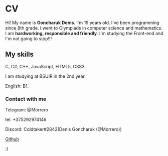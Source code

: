 # CV

Hi! My name is __Goncharuk Denis__. I'm 19 years old. I've been programming since 8th grade. I went to Olympiads in computer science and mathematics. I am __hardworking, responsible and friendly__. I'm studying the Front-end and I'm not going to stop!!!

## My skills

C, C#, C++, JavaScript, HTML5, CSS3.

I am studying at BSUIR in the 2nd year.

English: B1.

### Contact with me

Telegram: @Morrero

tel: +375292974146

Discord: Coldtaker#2842(Denis Goncharuk (@Morrero))

[Github](https://github.com/Morrero)

:)
